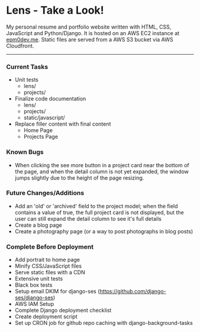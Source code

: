 # Lens - Take a Look!

My personal resume and portfolio website written with HTML, CSS, JavaScript and Python/Django. It is hosted on an AWS EC2 instance at [epm0dev.me](https://epm0dev.me). Static files are served from a AWS S3 bucket via AWS Cloudfront.

---

### Current Tasks
- Unit tests
    + lens/
    + projects/
- Finalize code documentation
    + lens/
    + projects/
    + static/javascript/
- Replace filler content with final content
    + Home Page
    + Projects Page


### Known Bugs
- When clicking the see more button in a project card near the bottom of the page, and when the detail column is not yet expanded, the window jumps slightly due to the height of the page resizing.


### Future Changes/Additions
- Add an 'old' or 'archived' field to the project model; when the field contains a value of true, the full project card is not displayed, but the user can still expand the detail column to see it's full details
- Create a blog page
- Create a photography page (or a way to post photographs in blog posts)


### Complete Before Deployment
- Add portrait to home page
- Minify CSS/JavaScript files
- Serve static files with a CDN
- Extensive unit tests
- Black box tests
- Setup email DKIM for django-ses (https://github.com/django-ses/django-ses)
- AWS IAM Setup
- Complete Django deployment checklist
- Create deployment script
- Set up CRON job for github repo caching with django-background-tasks
